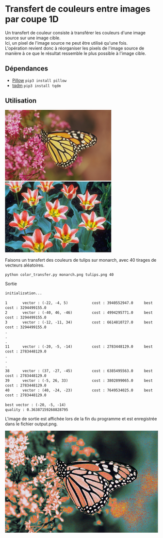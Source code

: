 # Transfert de couleurs entre images par coupe 1D

Un transfert de couleur consiste à transférer les couleurs d'une image source sur une image cible.<br/>
Ici, un pixel de l'image source ne peut être utilisé qu'une fois.<br/>
L'opération revient donc à réorganiser les pixels de l'image source
de manière à ce que le résultat ressemble le plus possible à l'image cible.

## Dépendances

- [Pillow](https://pypi.org/project/Pillow/) ```pip3 install pillow```
- [tqdm](https://pypi.org/project/tqdm/) ```pip3 install tqdm```

## Utilisation

<img src="monarch.png" width="350" alt="img"/> <img src="tulips.png" width="350" alt="img"/>

Faisons un transfert des couleurs de tulips sur monarch, avec 40 tirages de vecteurs aléatoires.
```
python color_transfer.py monarch.png tulips.png 40
```
Sortie
```
initialization...

1       vector : (-22, -4, 5)           cost : 3940552947.0     best cost : 3294499155.0
2       vector : (-40, 46, -46)         cost : 4994295771.0     best cost : 3294499155.0
3       vector : (-12, -11, 34)         cost : 6614810727.0     best cost : 3294499155.0
.
.
.
11      vector : (-20, -5, -14)         cost : 2783448129.0     best cost : 2783448129.0
.
.
.
38      vector : (37, -27, -45)         cost : 6385495563.0     best cost : 2783448129.0
39      vector : (-5, 26, 33)           cost : 3802899065.0     best cost : 2783448129.0
40      vector : (40, -24, -23)         cost : 7649534025.0     best cost : 2783448129.0

best vector : (-20, -5, -14)
quality : 0.36387159268828795
```

L'image de sortie est affichée lors de la fin du programme et est enregistrée dans le fichier output.png.

<img src="output.png" width="600" alt="img"/>
